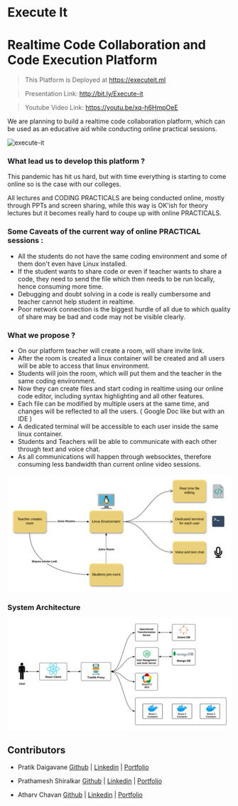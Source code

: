 # Execute It
# Realtime Code Collaboration and Code Execution Platform


> This Platform is Deployed at https://executeit.ml

> Presentation Link: http://bit.ly/Execute-it

> Youtube Video Link: https://youtu.be/xq-h6HmpOeE

We are planning to build a realtime code collaboration platform, which can be used as an educative aid while conducting online practical sessions.

![execute-it](https://user-images.githubusercontent.com/39241098/113487347-3864b100-94d5-11eb-9a60-2dc32b37a05d.gif)

### What lead us to develop this platform ?

This pandemic has hit us hard, but with time everything is starting to come online so is the case with our colleges.

All lectures and CODING PRACTICALS are being conducted online, mostly through PPTs and screen sharing,
while this way is OK'ish for theory lectures but it becomes really hard to coupe up with online PRACTICALS.

### Some Caveats of the current way of online PRACTICAL sessions :
  * All the students do not have the same coding environment and some of them don't even have Linux installed. 
  * If the student wants to share code or even if teacher wants to share a code, they need to send the file which then needs to be run locally, hence consuming more time.
  * Debugging and doubt solving in a code is really cumbersome and teacher cannot help student in realtime.
  * Poor network connection is the biggest hurdle of all due to which quality of share may be bad and code may not be visible clearly.
  
### What we propose ? 
  * On our platform teacher will create a room, will share invite link.
  * After the room is created a linux container will be created and all users will be able to access that linux environment.
  * Students will join the room, which will put them and the teacher in the same coding environment.
  * Now they can create files and start coding in realtime using our online code editor, including syntax highlighting and all other features.
  * Each file can be modified by multiple users at the same time, and changes will be reflected to all the users. ( Google Doc like but with an IDE )
  * A dedicated terminal will be accessible to each user inside the same linux container.
  * Students and Teachers will be able to communicate with each other through text and voice chat.
  * As all communications will happen through websocktes, therefore consuming less bandwidth than current online video sessions. 
  
![alt text](/assets/eduthon.png "Flow")
 
 ### System Architecture

![alt text](/assets/System_Architecture.png "System Architecture")

## Contributors
* Pratik Daigavane [Github](https://github.com/pratikdaigavane) | [Linkedin](https://linkedin.com/in/pratikdaigavane) | [Portfolio](https://www.pratikdaigavane.me)

* Prathamesh Shiralkar [Github](https://github.com/pnshiralkar) | [Linkedin](https://linkedin.com/in/pnshiralkar) | [Portfolio](https://pratham.live)

* Atharv Chavan [Github](https://github.com/AVC0706) | [Linkedin](https://linkedin.com/in/AVC0706) | [Portfolio](https://www.atharvchavan.me)


 
